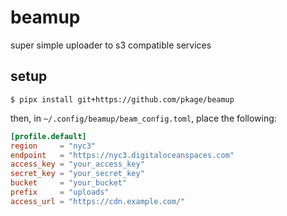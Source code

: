 # beamup

super simple uploader to s3 compatible services

## setup

```
$ pipx install git+https://github.com/pkage/beamup
```

then, in `~/.config/beamup/beam_config.toml`, place the following:

```toml
[profile.default]
region     = "nyc3"
endpoint   = "https://nyc3.digitaloceanspaces.com"
access_key = "your_access_key"
secret_key = "your_secret_key"
bucket     = "your_bucket"
prefix     = "uploads"
access_url = "https://cdn.example.com/"
```
